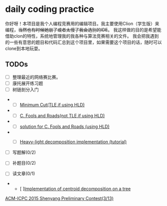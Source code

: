 # daily coding practice

你好呀！本项目是我个人编程竞赛用的编辑项目。我主要使用Clion（学生版）来编程，~~当然也有时候她崩了或者太慢了我会选别的IDE~~。
我这样做的目的是希望能借助clon的特性，系统地管理我的我各种与算法竞赛相关的文件。
我会把我遇到的一些有意思的题目和代码汇总到这个项目里，如果需要这个项目的话，随时可以clone到本地玩耍。

## TODOs

- [ ] 整理最近的网络赛比赛。
- [ ] 康托展开练习题
- [ ] 树链剖分入门
- - [ ] [Minimum Cut(TLE,if using HLD)](https://nanti.jisuanke.com/t/41168) 
- - [ ] [C. Fools and Roads(not TLE,if using HLD)](https://codeforces.com/problemset/problem/191/C)
- - [ ] [solution for C. Fools and Roads (using HLD)](https://www.cnblogs.com/yxwkf/p/5173773.html)
- - [ ] [Heavy-light decomposition implementation (tutorial)](https://codeforces.com/blog/entry/22072)


- [ ] 写题解(0/2)

[//]: # (
    todo: 写题解 https://nanti.jisuanke.com/t/41414
    todo: 写题解 https://codeforc.es/problemset/problem/750/E
)
- [ ] 补题目(0/2)

[//]: # (
    todo: https://codeforces.com/problemset/problem/963/D
    todo: https://nanti.jisuanke.com/t/41415
    todo: 有色图/计数/群论？ https://www.luogu.org/problemnew/solution/P4128
)
- [ ] 读文章(0/1)
- - [ ][Implementation of centroid decomposition on a tree](https://codeforces.com/blog/entry/58025)




[ACM-ICPC 2015 Shenyang Preliminary Contest(3/13)](https://www.jisuanke.com/contest/3112?view=challenges)







